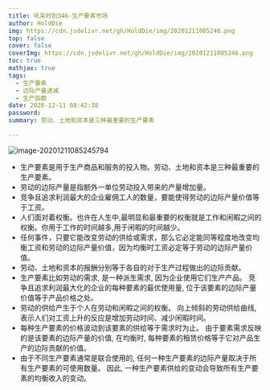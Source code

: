 ```yaml
---
title: 吼呆时刻346-生产要素市场
author: HoldDie
img: https://cdn.jsdelivr.net/gh/HoldDie/img/20201211085246.png
top: false
cover: false
coverImg: https://cdn.jsdelivr.net/gh/HoldDie/img/20201211085246.png
toc: true
mathjax: true
tags:
  - 生产要素
  - 边际产量递减
  - 生产函数
date: 2020-12-11 08:42:38
password:
summary: 劳动、土地和资本是三种最重要的生产要素

---
```


![image-20201211085245794](https://cdn.jsdelivr.net/gh/HoldDie/img/20201211085246.png)

- 生产要素是用于生产商品和服务的投入物。劳动、土地和资本是三种最重要的生产要素。
- 劳动的边际产量是指额外一单位劳动投入带来的产量增加量。
- 竞争且追求利润最大的企业雇佣工人的数量，要能使得劳动的边际产量价值等于工资。
- 人们面对着权衡。也许在人生中,最明显和最重要的权衡就是工作和闲暇之间的权衡。你用于工作的时间越多,用于闲暇的时间越少。
- 任何事件，只要它能改变劳动的供给或需求，那么它必定能同等程度地改变均衡工资和劳动的边际产量价值，因为均衡时工资必定等于劳动的边际产量价值。
- 劳动、土地和资本的报酬分别等于各自的对于生产过程做出的边际贡献。
- 生产要素比如劳动的需求, 是一种派生需求, 因为企业使用它们生产产品。 竞争且追求利润最大化的企业的每种要素的最优使用量, 位于该要素的边际产量价值等于产品价格之处。
- 劳动的供给产生于个人在劳动和闲暇之间的权衡。 向上倾斜的劳动供给曲线, 表示人们对工资上升的反应是增加劳动时间、减少闲暇时间。
- 每种生产要素的价格波动到该要素的供给等于需求时为止。 由于要素需求反映的是该要素的边际产量的价值, 在均衡时, 每种要素的租赁价格等于它对产品生产的边际贡献的价值。
- 由于不同生产要素通常是联合使用的, 任何一种生产要素的边际产量取决于所有生产要素的可使用数量。 因此, 一种生产要素供给的变动会导致所有生产要素的均衡收入的变动。